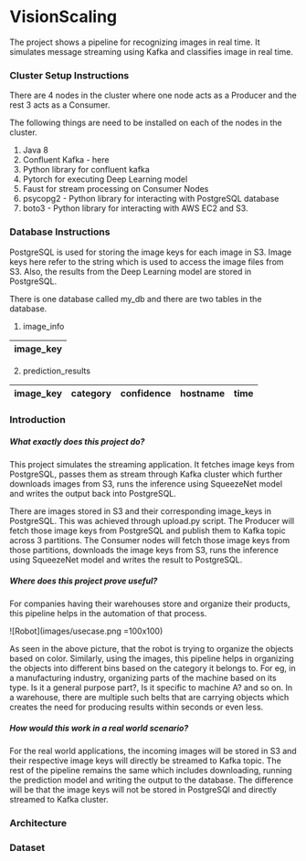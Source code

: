 # VisionScaling

The project shows a pipeline for recognizing images in real time. It simulates message streaming using Kafka and classifies image in real time.

### Cluster Setup Instructions

There are 4 nodes in the cluster where one node acts as a Producer and the rest 3 acts as a Consumer.

The following things are need to be installed on each of the nodes in the cluster.

1) Java 8
2) Confluent Kafka - here
3) Python library for confluent kafka
4) Pytorch for executing Deep Learning model
5) Faust for stream processing on Consumer Nodes
6) psycopg2 - Python library for interacting with PostgreSQL database
7) boto3 - Python library for interacting with AWS EC2 and S3.

### Database Instructions

PostgreSQL is used for storing the image keys for each image in S3. Image keys here refer to the string which is used to access the image files from S3. Also, the results from the Deep Learning model are stored in PostgreSQL.

There is one database called my_db and there are two tables in the database.

1) image_info

| image_key |
|-----------|

2) prediction_results

| image_key | category | confidence | hostname | time |
|-----------|----------|------------|----------|------|


### Introduction

##### What exactly does this project do?
This project simulates the streaming application. It fetches image keys from PostgreSQL, passes them as stream through Kafka cluster which further downloads images from S3, runs the inference using SqueezeNet model and writes the output back into PostgreSQL.

There are images stored in S3 and their corresponding image_keys in PostgreSQL. This was achieved through upload.py script. The Producer will fetch those image keys from PostgreSQL and publish them to Kafka topic across 3 partitions. The Consumer nodes will fetch those image keys from those partitions, downloads the image keys from S3, runs the inference using SqueezeNet model and writes the result to PostgreSQL.


##### Where does this project prove useful?
For companies having their warehouses store and organize their products, this pipeline helps in the automation of that process.

![Robot](images/usecase.png =100x100)

As seen in the above picture, that the robot is trying to organize the objects based on color. Similarly, using the images, this pipeline helps in organizing the objects into different bins based on the category it belongs to. For eg, in a manufacturing industry, organizing parts of the machine based on its type. Is it a general purpose part?, Is it specific to machine A? and so on. In a warehouse, there are multiple such belts that are carrying objects which creates the need for producing results within seconds or even less.


##### How would this work in a real world scenario?
For the real world applications, the incoming images will be stored in S3 and their respective image keys will directly be streamed to Kafka topic. The rest of the pipeline remains the same which includes downloading, running the prediction model and writing the output to the database. The difference will be that the image keys will not be stored in PostgreSQl and directly streamed to Kafka cluster.


### Architecture


### Dataset
